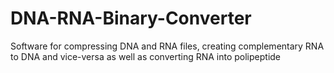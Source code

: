 # DNA-RNA-Binary-Converter
Software for compressing DNA and RNA files, creating complementary RNA to DNA and vice-versa as well as converting RNA into polipeptide
